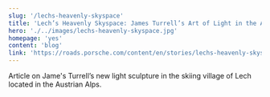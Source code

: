 ```yaml
---
slug: '/lechs-heavenly-skyspace'
title: 'Lech’s Heavenly Skyspace: James Turrell’s Art of Light in the Austrian Alps'
hero: './../images/lechs-heavenly-skyspace.jpg'
homepage: 'yes'
content: 'blog'
link: 'https://roads.porsche.com/content/en/stories/lechs-heavenly-skyspace'
---
```


Article on Jame's Turrell’s new light sculpture in the skiing village of Lech located in the Austrian Alps.
